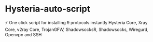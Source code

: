 # Hysteria-auto-script
⚡ One click script for installing 9 protocols instantly Hysteria Core, Xray Core, v2ray Core, TrojanGFW, ShadowsocksR, Shadowsocks, Wiregurd, Openvpn and SSH
